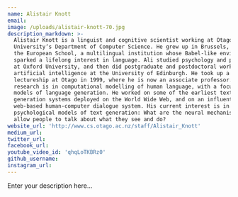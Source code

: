 ```yaml
---
name: Alistair Knott
email:
image: /uploads/alistair-knott-70.jpg
description_markdown: >-
  Alistair Knott is a linguist and cognitive scientist working at Otago
  University‘s Department of Computer Science. He grew up in Brussels, attending
  the European School, a multilingual institution whose Babel-like environment
  sparked a lifelong interest in language. Ali studied psychology and philosophy
  at Oxford University, and then did postgraduate and postdoctoral work in
  artificial intelligence at the University of Edinburgh. He took up a
  lectureship at Otago in 1999, where he is now an associate professor. Ali’s
  research is in computational modelling of human language, with a focus on
  models of language generation. He worked on some of the earliest text
  generation systems deployed on the World Wide Web, and on an influential
  web-based human-computer dialogue system. His current interest is in
  psychological models of text generation: What are the neural mechanisms which
  allow people to talk about what they see and do?
website_url: 'http://www.cs.otago.ac.nz/staff/Alistair_Knott'
medium_url:
twitter_url:
facebook_url:
youtube_video_id: 'qhqLoTKBRz0'
github_username:
instagram_url:
---
```


Enter your description here...
